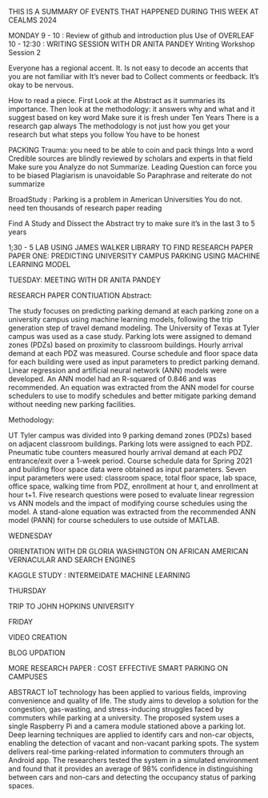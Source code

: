 THIS IS A SUMMARY OF EVENTS THAT HAPPENED DURING THIS WEEK AT CEALMS 2024


MONDAY 
9 - 10 : Review of github and introduction plus Use of OVERLEAF
10 - 12:30 : WRITING SESSION WITH DR ANITA PANDEY
Writing Workshop  Session 2

Everyone has a regional accent. 
It. Is not easy to decode an accents that you are not familiar with
It’s never bad to Collect comments or  feedback.
It’s okay to be nervous.

How to read a piece.
First Look at the Abstract as it summaries its importance.
Then look at the methodology: it answers why and what and it suggest based on key word
Make sure it is fresh under Ten Years
There is a research gap always
The methodology is not just how you  get your research but what steps you follow
You have to be honest

PACKING Trauma: you need to be able to coin and pack things Into a word
Credible sources are blindly reviewed by scholars and experts in that field
Make sure you Analyze do not Summarize.
Leading Question can force you to be biased
Plagiarism is unavoidable 
So Paraphrase and reiterate do not summarize

BroadStudy : Parking is a problem in American Universities
You do not. need ten thousands of research paper reading


Find A Study and Dissect the Abstract try to make  sure it’s in the last 3 to 5 years

1;30 - 5 LAB
USING JAMES WALKER LIBRARY TO FIND RESEARCH PAPER
PAPER ONE: PREDICTING UNIVERSITY CAMPUS PARKING USING MACHINE LEARNING MODEL

TUESDAY:
MEETING WITH DR ANITA PANDEY

RESEARCH PAPER CONTIUATION 
Abstract:

The study focuses on predicting parking demand at each parking zone on a university campus using machine learning models, following the trip generation step of travel demand modeling.
The University of Texas at Tyler campus was used as a case study.
Parking lots were assigned to demand zones (PDZs) based on proximity to classroom buildings. Hourly arrival demand at each PDZ was measured.
Course schedule and floor space data for each building were used as input parameters to predict parking demand.
Linear regression and artificial neural network (ANN) models were developed. An ANN model had an R-squared of 0.846 and was recommended.
An equation was extracted from the ANN model for course schedulers to use to modify schedules and better mitigate parking demand without needing new parking facilities.

Methodology:

UT Tyler campus was divided into 9 parking demand zones (PDZs) based on adjacent classroom buildings. Parking lots were assigned to each PDZ.
Pneumatic tube counters measured hourly arrival demand at each PDZ entrance/exit over a 1-week period.
Course schedule data for Spring 2021 and building floor space data were obtained as input parameters.
Seven input parameters were used: classroom space, total floor space, lab space, office space, walking time from PDZ, enrollment at hour t, and enrollment at hour t+1.
Five research questions were posed to evaluate linear regression vs ANN models and the impact of modifying course schedules using the model.
A stand-alone equation was extracted from the recommended ANN model (PANN) for course schedulers to use outside of MATLAB.

WEDNESDAY

ORIENTATION WITH DR GLORIA WASHINGTON ON AFRICAN AMERICAN VERNACULAR AND SEARCH ENGINES

KAGGLE STUDY : INTERMEIDATE MACHINE LEARNING

THURSDAY

TRIP TO JOHN HOPKINS UNIVERSITY

FRIDAY

VIDEO CREATION

BLOG UPDATION

MORE RESEARCH PAPER : COST EFFECTIVE SMART PARKING ON CAMPUSES

ABSTRACT
IoT technology has been applied to various fields, improving convenience and quality of life.
The study aims to develop a solution for the congestion, gas-wasting, and stress-inducing struggles faced by commuters while parking at a university.
The proposed system uses a single Raspberry Pi and a camera module stationed above a parking lot.
Deep learning techniques are applied to identify cars and non-car objects, enabling the detection of vacant and non-vacant parking spots.
The system delivers real-time parking-related information to commuters through an Android app.
The researchers tested the system in a simulated environment and found that it provides an average of 98% confidence in distinguishing between cars and non-cars and detecting the occupancy status of parking spaces.











